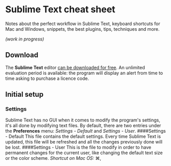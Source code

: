 # Sublime Text cheat sheet
Notes about the perfect workflow in Sublime Text, keyboard shortcuts for Mac and Windows, snippets, the best plugins, tips, techniques and more.

*(work in progress)* 

## Download
The **Sublime Text** editor [can be downloaded for free](http://www.sublimetext.com/). An unlimited evaluation period is available: the program will display an alert from time to time asking to purchase a licence code.

## Initial setup
### Settings
Sublime Text has no GUI when it comes to modify the program's settings, it's all done by modifying text files. By default, there are two entries under the **Preferences** menu: 
*Settings - Default* and *Settings - User*.
####Settings - Default
This file contains the default settings. Every time Sublime Text is updated, this file will be refreshed and all the changes previously done will be lost.
####Settings - User
This is the file to modify in order to have permanent changes for the current user, like changing the default text size or the color scheme.
*Shortcut on Mac OS:* ⌘,

